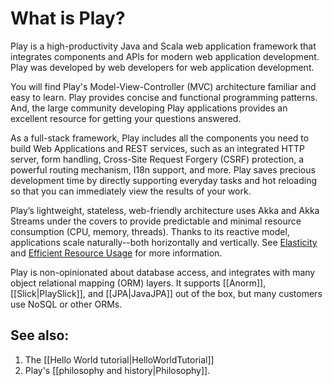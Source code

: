 <!--- Copyright (C) 2009-2019 Lightbend Inc. <https://www.lightbend.com> -->

# What is Play?

Play is a high-productivity Java and Scala web application framework that integrates components and APIs for modern web application development. Play was developed by web developers for web application development.

You will find Play's Model-View-Controller (MVC) architecture familiar and easy to learn. Play provides concise and functional programming patterns. And, the large community developing Play applications provides an excellent resource for getting your questions answered.

As a full-stack framework, Play includes all the components you need to build Web Applications and REST services, such as an integrated HTTP server, form handling, Cross-Site Request Forgery (CSRF) protection, a powerful routing mechanism, I18n support, and more. Play saves precious development time by directly supporting everyday tasks and hot reloading so that you can immediately view the results of your work.

Play’s lightweight, stateless, web-friendly architecture uses Akka and Akka Streams under the covers to provide predictable and minimal resource consumption (CPU, memory, threads). Thanks to its reactive model, applications scale naturally--both horizontally and vertically. See [Elasticity](https://developer.lightbend.com/elastic-scaling/) and [Efficient Resource Usage](https://developer.lightbend.com/efficient-resource-usage/) for more information.

Play is non-opinionated about database access, and integrates with many object relational mapping (ORM) layers. It supports [[Anorm]], [[Slick|PlaySlick]], and [[JPA|JavaJPA]] out of the box, but many customers use NoSQL or other ORMs.


## See also:

1. The [[Hello World tutorial|HelloWorldTutorial]]
1. Play's [[philosophy and history|Philosophy]].
